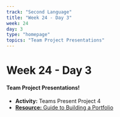 ```yaml
---
track: "Second Language"
title: "Week 24 - Day 3"
week: 24
day: 3
type: "homepage"
topics: "Team Project Presentations"
---
```



# Week 24 - Day 3

#### Team Project Presentations!
- **Activity:** Teams Present Project 4
- [**Resource:** Guide to Building a Portfolio](/second-language/week-24/day-3/lecture-materials/guide-to-building-a-portfolio)


